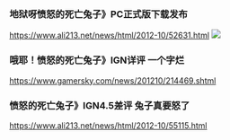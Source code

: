 ### 地狱呀愤怒的死亡兔子》PC正式版下载发布
https://www.ali213.net/news/html/2012-10/52631.html
![](http://img1.ali213.net/picfile/News/2012/09/04/pm/20129417223943153246.jpg)

### 哦耶！愤怒的死亡兔子》IGN详评 一个字烂
https://www.gamersky.com/news/201210/214469.shtml

### 愤怒的死亡兔子》IGN4.5差评 兔子真要怒了
https://www.ali213.net/news/html/2012-10/55115.html
